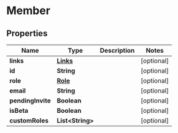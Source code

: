 
# Member

## Properties
Name | Type | Description | Notes
------------ | ------------- | ------------- | -------------
**links** | [**Links**](Links.md) |  |  [optional]
**id** | **String** |  |  [optional]
**role** | [**Role**](Role.md) |  |  [optional]
**email** | **String** |  |  [optional]
**pendingInvite** | **Boolean** |  |  [optional]
**isBeta** | **Boolean** |  |  [optional]
**customRoles** | **List&lt;String&gt;** |  |  [optional]




